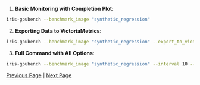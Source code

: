 1. **Basic Monitoring with Completion Plot**:
```sh
iris-gpubench --benchmark_image "synthetic_regression"
```

2. **Exporting Data to VictoriaMetrics**:
```sh
iris-gpubench --benchmark_image "synthetic_regression" --export_to_victoria
```

3. **Full Command with All Options**:
```sh
iris-gpubench --benchmark_image "synthetic_regression" --interval 10 --carbon_region "South England" --live_plot --export_to_victoria --monitor_benchmark_logs
```

[Previous Page](command_line_arguments.md) | [Next Page](collecting_results.md)
